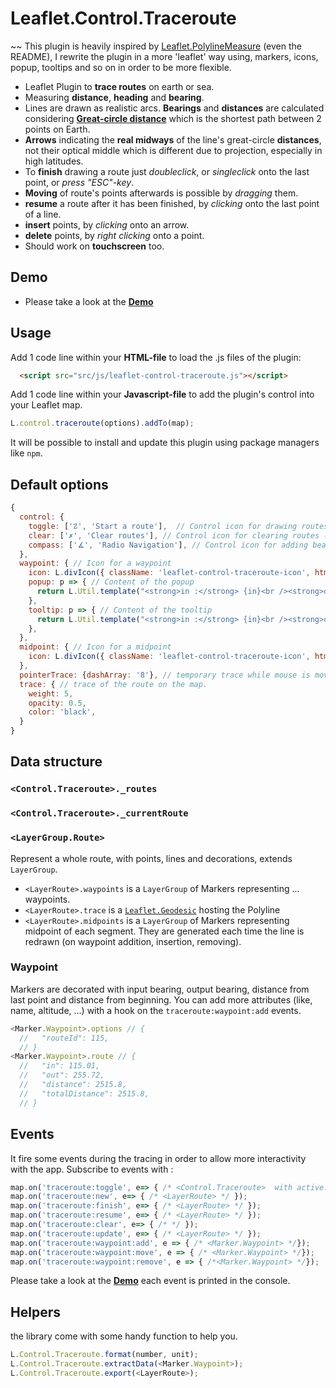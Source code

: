 # Leaflet.Control.Traceroute

~~ This plugin is heavily inspired by [Leaflet.PolylineMeasure](https://github.com/ppete2/Leaflet.PolylineMeasure) (even the README), I rewrite the plugin in a more 'leaflet' way using, markers, icons, popup, tooltips and so on in order to be more flexible.

* Leaflet Plugin to **trace routes** on earth or sea.
* Measuring **distance**, **heading** and **bearing**.
* Lines are drawn as realistic arcs. **Bearings** and **distances** are calculated considering [**Great-circle distance**](https://en.wikipedia.org/wiki/Great-circle_distance) which is the shortest path between 2 points on Earth.
* **Arrows** indicating the **real midways** of the line's great-circle **distances**, not their optical middle which is different due to projection, especially in high latitudes.
* To **finish** drawing a route just *doubleclick*, or *singleclick* onto the last point, or *press "ESC"-key*.
* **Moving** of route's points afterwards is possible by *dragging* them.
* **resume** a route after it has been finished, by *clicking* onto the last point of a line.
* **insert** points, by *clicking* onto an arrow.
* **delete** points, by *right clicking* onto a point.
* Should work on **touchscreen** too.

## Demo
* Please take a look at the [**Demo**](https://elmatou.github.io/Leaflet-control-traceroute/trace.html)

## Usage

Add 1 code line within your **HTML-file** to load the .js files of the plugin:
```html
  <script src="src/js/leaflet-control-traceroute.js"></script>
```

Add 1 code line within your **Javascript-file** to add the plugin's control into your Leaflet map.  
```js
L.control.traceroute(options).addTo(map);
```
It will be possible to install and update this plugin using package managers like `npm`.

## Default options
```js
{
  control: {
    toggle: ['☡', 'Start a route'],  // Control icon for drawing routes ⥉
    clear: ['✗', 'Clear routes'], // Control icon for clearing routes ⥇
    compass: ['∡', 'Radio Navigation'], // Control icon for adding bearing calculation to a route  🧭 ∢ ∠
  },
  waypoint: { // Icon for a waypoint
    icon: L.divIcon({ className: 'leaflet-control-traceroute-icon', html: "<span class='leaflet-control-traceroute-point'></span>", iconAnchor: [20, 18], iconSize:[40, 40]}),
    popup: p => { // Content of the popup
      return L.Util.template("<strong>in :</strong> {in}<br /><strong>out :</strong> {out}<br /><strong>distance :</strong> +{distance}<br /><strong>Total distance :</strong> {totalDistance}", L.Control.Traceroute.extractData(p))
    },
    tooltip: p => { // Content of the tooltip
      return L.Util.template("<strong>in :</strong> {in}<br /><strong>out :</strong> {out}<br /><strong>distance :</strong> +{distance}", L.Control.Traceroute.extractData(p))
    },
  },
  midpoint: { // Icon for a midpoint
    icon: L.divIcon({ className: 'leaflet-control-traceroute-icon', html: L.DomUtil.create('div', 'leaflet-control-traceroute-arrow'), iconAnchor: [20, 18], iconSize:[40, 40]}),
  },
  pointerTrace: {dashArray: '8'}, // temporary trace while mouse is moving
  trace: { // trace of the route on the map.
    weight: 5,
    opacity: 0.5,
    color: 'black',
  }
}
```
## Data structure

### `<Control.Traceroute>._routes`
### `<Control.Traceroute>._currentRoute`
### `<LayerGroup.Route>`
Represent a whole route, with points, lines and decorations, extends `LayerGroup`.

  * `<LayerRoute>.waypoints` is a `LayerGroup` of Markers representing ... waypoints.
  * `<LayerRoute>.trace` is a [`Leaflet.Geodesic`](https://github.com/henrythasler/Leaflet.Geodesic) hosting the Polyline
  * `<LayerRoute>.midpoints` is a `LayerGroup` of Markers representing midpoint of each segment. They are generated each time the line is redrawn (on waypoint addition, insertion, removing).

### Waypoint
Markers are decorated with input bearing, output bearing, distance from last point and distance from beginning.
You can add more attributes (like, name, altitude, ...) with a hook on the `traceroute:waypoint:add` events.
```js
<Marker.Waypoint>.options // {
  //   "routeId": 115,
  // }
<Marker.Waypoint>.route // {
  //   "in": 115.01,
  //   "out": 255.72,
  //   "distance": 2515.8,
  //   "totalDistance": 2515.8,
  // }
```



## Events
It fire some events during the tracing in order to allow more interactivity with the app. Subscribe to events with :
```js
map.on('traceroute:toggle', e=> { /* <Control.Traceroute>  with active: true|false */ });
map.on('traceroute:new', e=> { /* <LayerRoute> */ });
map.on('traceroute:finish', e=> { /* <LayerRoute> */ });
map.on('traceroute:resume', e=> { /* <LayerRoute> */ });
map.on('traceroute:clear', e=> { /* */ });
map.on('traceroute:update', e=> { /* <LayerRoute> */ });
map.on('traceroute:waypoint:add', e => { /* <Marker.Waypoint> */});
map.on('traceroute:waypoint:move', e => { /* <Marker.Waypoint> */});
map.on('traceroute:waypoint:remove', e => { /*<Marker.Waypoint> */});
```
Please take a look at the [**Demo**](https://elmatou.github.io/Leaflet-control-traceroute/trace.html) each event is printed in the console.

## Helpers
the library come with some handy function to help you.
```js
L.Control.Traceroute.format(number, unit);
L.Control.Traceroute.extractData(<Marker.Waypoint>);
L.Control.Traceroute.export(<LayerRoute>);

```
